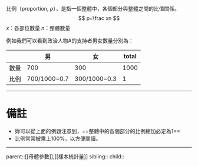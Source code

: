 比例（proportion, $p$），是指一個整體中，各個部分與整體之間的比值關係。
$$
p=\frac xn
$$
$x$：各部位數量
$n$：整體數量

例如我們可以看到政治人物A的支持者男女數量分別為：

|     | 男            | 女            | total |
| --- | ------------ | ------------ | ----- |
| 數量  | 700          | 300          | 1000  |
| 比例  | 700/1000=0.7 | 300/1000=0.3 | 1     |
- - -
# 備註
- 妳可以從上面的例題注意到，==整體中的各個部分的比例總加必定為1==
- 比例常常被乘上100%，以方便閱讀。
- - -
parent::[[母體參數]],[[樣本統計量]]
sibling::
child::
